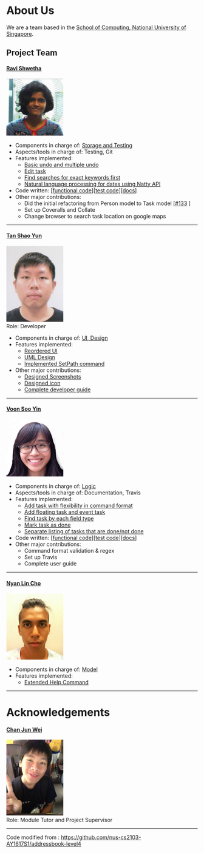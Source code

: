 # About Us

We are a team based in the [School of Computing, National University of Singapore](http://www.comp.nus.edu.sg).

## Project Team

#### [Ravi Shwetha](http://github.com/ravishwetha) 
<img src="images/RaviShwetha.jpg" width="150"><br>

* Components in charge of: [Storage and Testing](https://github.com/se-edu/addressbook-level4/blob/master/docs/DeveloperGuide.md#storage-component)
* Aspects/tools in charge of: Testing, Git
* Features implemented:
   * [Basic undo and multiple undo](https://github.com/se-edu/addressbook-level4/blob/master/docs/UserGuide.md#listing-all-persons--list)
   * [Edit task](https://github.com/se-edu/addressbook-level4/blob/master/docs/UserGuide.md#deleting-a-person--delete)
   * [Find searches for exact keywords first](https://github.com/se-edu/addressbook-level4/blob/master/docs/UserGuide.md#deleting-a-person--delete)
   * [Natural language processing for dates using Natty API](https://github.com/se-edu/addressbook-level4/blob/master/docs/UserGuide.md#deleting-a-person--delete)
* Code written: [[functional code](A0146130W.md)][[test code](A0146130W.md)][[docs](A0146130W.md)]
* Other major contributions:
  * Did the initial refactoring from Person model to Task model [[#133](https://github.com/se-edu/addressbook-level4/pull/152) ]
  * Set up Coveralls and Collate
  * Change browser to search task location on google maps
  
-----

#### [Tan Shao Yun](http://github.com/shaocloud)
<img src="images/ShaoYun.jpg" width="150"><br>
Role: Developer <br>  
* Components in charge of: [UI, Design](https://github.com/CS2103AUG2016-F10-C3/main/blob/master/docs/DeveloperGuide.md#design)
* Features implemented:	
	* [Reordered UI](https://github.com/CS2103AUG2016-F10-C3/main/tree/master/src/main/resources/view)
	* [UML Design](https://github.com/CS2103AUG2016-F10-C3/main/blob/master/docs/DeveloperGuide.md)
	* [Implemented SetPath command]()
* Other major contributions:
	* [Designed Screenshots](https://github.com/CS2103AUG2016-F10-C3/main/blob/master/docs/images/Ui.jpg)
	* [Designed icon](https://github.com/CS2103AUG2016-F10-C3/main/tree/master/src/main/resources/tary.png)
	* [Complete developer guide](https://github.com/CS2103AUG2016-F10-C3/main/blob/master/docs/DeveloperGuide.md)

-----

#### [Voon Soo Yin](http://github.com/tessav) 
<img src="images/SooYin.jpg" width="150"><br>
 
* Components in charge of: [Logic](https://github.com/se-edu/addressbook-level4/blob/master/docs/DeveloperGuide.md#logic-component)
* Aspects/tools in charge of: Documentation, Travis
* Features implemented:
   * [Add task with flexibility in command format]()
   * [Add floating task and event task]()
   * [Find task by each field type]()
   * [Mark task as done]()
   * [Separate listing of tasks that are done/not done]()
* Code written: [[functional code](A0130677A.md)][[test code](A0130677A.md)][[docs](A0130677A.md)]
* Other major contributions:
  * Command format validation & regex
  * Set up Travis
  * Complete user guide
 
------

#### [Nyan Lin Cho](http://github.com/NachosNLC) 
<img src="images/Nachos.jpg" width="150"><br>

* Components in charge of: [Model](https://github.com/se-edu/addressbook-level4/blob/master/docs/DeveloperGuide.md#model-component)
* Features implemented:
   * [Extended Help Command]()
   
 -----

# Acknowledgements

#### [Chan Jun Wei](http://github.com/chanjunweimy) 
<img src="images/ChanJunWei.jpg" width="150"><br>
 Role: Module Tutor and Project Supervisor <br>  

 -----
 
Code modified from : https://github.com/nus-cs2103-AY1617S1/addressbook-level4
